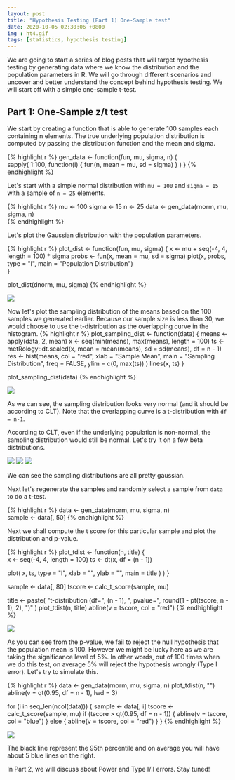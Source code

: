 ```yaml
---
layout: post
title: "Hypothesis Testing (Part 1) One-Sample test"
date: 2020-10-05 02:30:06 +0800
img : ht4.gif
tags: [statistics, hypothesis testing]
---
```


We are going to start a series of blog posts that will target hypothesis testing by generating data where we know the distribution and the population parameters in R. We will go through different scenarios and uncover and better understand the concept behind hypothesis testing. We will start off with a simple one-sample t-test.

## Part 1: One-Sample z/t test

We start by creating a function that is able to generate 100 samples each containing n elements. The true underlying population distribution is computed by passing the distribution function and the mean and sigma.

{% highlight r %}
gen_data <- function(fun, mu, sigma, n) {   
  sapply(
    1:100,
    function(i) {
      fun(n, mean = mu, sd = sigma)
    }
  )
}
{% endhighlight %}

Let's start with a simple normal distribution with `mu = 100` and `sigma = 15` with a sample of `n = 25` elements.

{% highlight r %}
mu <- 100
sigma <- 15
n <- 25
data <- gen_data(rnorm, mu, sigma, n)   
{% endhighlight %}

Let's plot the Gaussian distribution with the population parameters.

{% highlight r %}
plot_dist <- function(fun, mu, sigma) {
  x <- mu + seq(-4, 4, length = 100) * sigma
  probs <- fun(x, mean = mu, sd = sigma)
  plot(x, probs, type = "l", main = "Population Distribution")    
}

plot_dist(dnorm, mu, sigma)
{% endhighlight %}

![](/assets/img/ht1.png)

Now let's plot the sampling distribution of the means based on the 100 samples we generated earlier. Because our sample size is less than 30, we would choose to use the t-distribution as the overlapping curve in the histogram.
{% highlight r %}
plot_sampling_dist <- function(data) {
  means <- apply(data, 2, mean)
  x <- seq(min(means), max(means), length = 100)
  ts <- metRology::dt.scaled(x, mean = mean(means), sd = sd(means), df = n - 1)      
  res <- hist(means,
    col = "red",
    xlab = "Sample Mean",
    main = "Sampling Distribution",
    freq = FALSE,
    ylim = c(0, max(ts))
  )
  lines(x, ts)
}

plot_sampling_dist(data)
{% endhighlight %}

![](/assets/img/ht2.png)

As we can see, the sampling distribution looks very normal (and it should be according to CLT). Note that the overlapping curve is a t-distribution with `df = n-1`.

According to CLT, even if the underlying population is non-normal, the sampling distribution would still be normal. Let's try it on a few beta distributions.

![](/assets/img/ht5.png)
![](/assets/img/ht6.png)
![](/assets/img/ht7.png)

We can see the sampling distributions are all pretty gaussian.

Next let's regenerate the samples and randomly select a sample from `data` to do a t-test.

{% highlight r %}
data <- gen_data(rnorm, mu, sigma, n)    
sample <- data[, 50]
{% endhighlight %}

Next we shall compute the t score for this particular sample and plot the distribution and p-value.

{% highlight r %}
plot_tdist <- function(n, title) {    
  x <- seq(-4, 4, length = 100)
  ts <- dt(x, df = (n - 1))

  plot(
    x,
    ts,
    type = "l",
    xlab = "",
    ylab = "",
    main = title
    )
  )
}

sample <- data[, 80]
tscore <- calc_t_score(sample, mu)

title <- paste(
  "t-distribution (df=",
  (n - 1),
  ", pvalue=",
  round(1 - pt(tscore, n - 1), 2),
  ")"
)
plot_tdist(n, title)
abline(v = tscore, col = "red")
{% endhighlight %}

![](/assets/img/ht3.png)

As you can see from the p-value, we fail to reject the null hypothesis that the population mean is 100. However we might be lucky here as we are taking the significance level of 5%. In other words, out of 100 times when we do this test, on average 5% will reject the hypothesis wrongly (Type I error). Let's try to simulate this.

{% highlight r %}
data <- gen_data(rnorm, mu, sigma, n)
plot_tdist(n, "")
abline(v = qt(0.95, df = n - 1), lwd = 3)    

for (i in seq_len(ncol(data))) {
  sample <- data[, i]
  tscore <- calc_t_score(sample, mu)
  if (tscore > qt(0.95, df = n - 1)) {
    abline(v = tscore, col = "blue")
  }
  else {
    abline(v = tscore, col = "red")
  }
}
{% endhighlight %}

![](/assets/img/ht4.gif)

The black line represent the 95th percentile and on average you will have about 5 blue lines on the right.

In Part 2, we will discuss about Power and Type I/II errors. Stay tuned!

